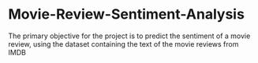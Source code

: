 # Movie-Review-Sentiment-Analysis
The primary objective for the project is to predict the sentiment of a movie review, using the dataset containing the text of the movie reviews from IMDB
